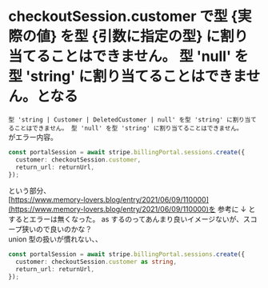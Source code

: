 # checkoutSession.customer で型 {実際の値} を型 {引数に指定の型} に割り当てることはできません。 型 'null' を型 'string' に割り当てることはできません。となる

`型 'string | Customer | DeletedCustomer | null' を型 'string' に割り当てることはできません。 型 'null' を型 'string' に割り当てることはできません。`  
がエラー内容。

```ts
const portalSession = await stripe.billingPortal.sessions.create({
  customer: checkoutSession.customer,
  return_url: returnUrl,
});
```

という部分、  
[https://www.memory-lovers.blog/entry/2021/06/09/110000](https://www.memory-lovers.blog/entry/2021/06/09/110000)を 参考に ↓ とするとエラーは無くなった。
as するのってあんまり良いイメージないが、スコープ狭いので良いのかな？  
union 型の扱いが慣れない、、

```ts
const portalSession = await stripe.billingPortal.sessions.create({
  customer: checkoutSession.customer as string,
  return_url: returnUrl,
});
```
